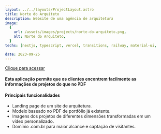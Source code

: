 ```yaml
---
layout: ../../layouts/ProjectLayout.astro
title: Norte do Arquiteto
description: Website de uma agência de arquitetura
image:
  {
    url: /assets/images/projects/norte-do-arquiteto.png,
    alt: Norte do Arquiteto,
  }
techs: [nextjs, typescript, vercel, transitions, railway, material-ui, frontend]

date: 2023-09-25
---
```


[Clique para acessar](https://nortedoarquiteto.com.br/ "Norte do Arquiteto")

#### Esta aplicação permite que os clientes encontrem facilmente as informações de projetos do que no PDF

#### Principais funcionalidades

- Landing page de um site de arquitetura.
- Modelo baseado no PDF de portfólio já existente.
- Imagens dos projetos de diferentes dimensões transformadas em um vídeo personalizado.
- Domínio .com.br para maior alcance e captação de visitantes.
